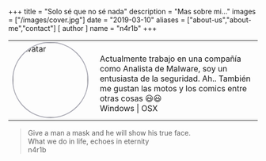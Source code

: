 +++
title = "Solo sé que no sé nada"
description = "Mas sobre mi..."
images = ["/images/cover.jpg"]
date = "2019-03-10"
aliases = ["about-us","about-me","contact"]
[ author ]
  name = "n4r1b"
+++

<table border="0">
 <tr>
    <td><img src="/images/avatar.jpg" style="border: 2px solid #a9a9b3; width:150px; border-radius: 50%" alt="Avatar"></td>
    <td style="width: 450px;padding-left: 15px;padding-top: 15px;">
        Actualmente trabajo en una compañía como Analista de Malware, soy un entusiasta de la seguridad. Ah.. También me gustan las motos y los comics entre otras cosas 😃😃<br/>
        Windows | OSX
    </td>
 </tr>
</table>

> Give a man a mask and he will show his true face.<br/> What we do in life, echoes in eternity<br/>n4r1b